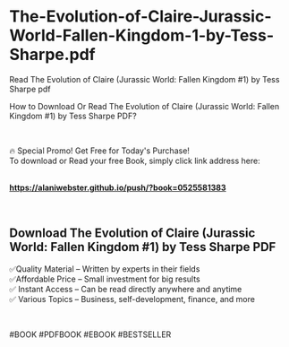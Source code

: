 # The-Evolution-of-Claire-Jurassic-World-Fallen-Kingdom-1-by-Tess-Sharpe.pdf
Read The Evolution of Claire (Jurassic World: Fallen Kingdom #1) by Tess Sharpe pdf
<p>How to Download Or Read The Evolution of Claire (Jurassic World: Fallen Kingdom #1) by Tess Sharpe PDF?</p>
<p>&nbsp;</p>
<p>&#128293;  Special Promo! Get Free for Today's Purchase!<br />To download or Read your free Book, simply click link address here:&nbsp;<br />&nbsp;</p>
<p><a href="https://alaniwebster.github.io/push/?book=0525581383"><strong>https://alaniwebster.github.io/push/?book=0525581383</strong></a></p>
<p>&nbsp;</p>
<h2>Download The Evolution of Claire (Jurassic World: Fallen Kingdom #1) by Tess Sharpe PDF</h2>
<p>&#x2705;Quality Material &ndash; Written by experts in their fields<br />&#x2705;Affordable Price &ndash; Small investment for big results<br />&#x2705; Instant Access &ndash; Can be read directly anywhere and anytime<br />&#x2705; Various Topics &ndash; Business, self-development, finance, and more</p>
<p>&nbsp;</p>
<p>#BOOK #PDFBOOK #EBOOK #BESTSELLER</p>
